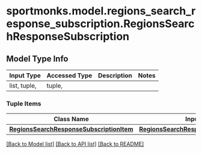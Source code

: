 # sportmonks.model.regions_search_response_subscription.RegionsSearchResponseSubscription

## Model Type Info
Input Type | Accessed Type | Description | Notes
------------ | ------------- | ------------- | -------------
list, tuple,  | tuple,  |  | 

### Tuple Items
Class Name | Input Type | Accessed Type | Description | Notes
------------- | ------------- | ------------- | ------------- | -------------
[**RegionsSearchResponseSubscriptionItem**](RegionsSearchResponseSubscriptionItem.md) | [**RegionsSearchResponseSubscriptionItem**](RegionsSearchResponseSubscriptionItem.md) | [**RegionsSearchResponseSubscriptionItem**](RegionsSearchResponseSubscriptionItem.md) |  | 

[[Back to Model list]](../../README.md#documentation-for-models) [[Back to API list]](../../README.md#documentation-for-api-endpoints) [[Back to README]](../../README.md)


